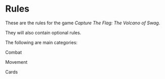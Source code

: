 Rules
=====
These are the rules for the game _Capture The Flag: The Volcano of Swag_.

They will also contain optional rules.

The following are main categories:

Combat

Movement

Cards
